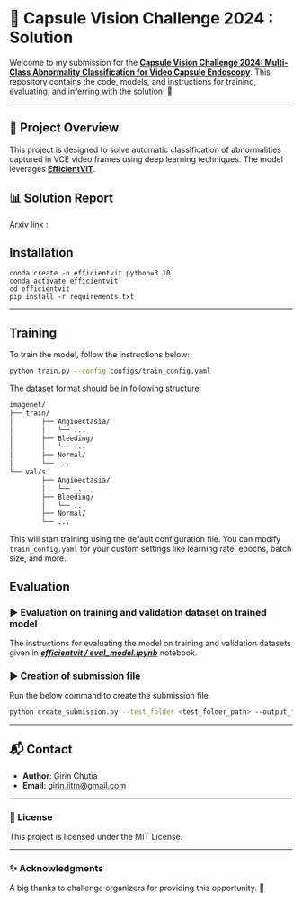 # 🫧 Capsule Vision Challenge 2024 : Solution

Welcome to my submission for the **[Capsule Vision Challenge 2024: Multi-Class Abnormality Classification for Video Capsule Endoscopy](https://arxiv.org/abs/2408.04940)**. This repository contains the code, models, and instructions for training, evaluating, and inferring with the solution. 🚀

---

## 🌟 Project Overview

This project is designed to solve automatic classification of abnormalities captured in VCE video frames using deep learning techniques. The model leverages **[EfficientViT](https://github.com/mit-han-lab/efficientvit)**.

## 📊 Solution Report 

Arxiv link : 

## Installation
```
conda create -n efficientvit python=3.10
conda activate efficientvit
cd efficientvit
pip install -r requirements.txt
```
---

## Training

To train the model, follow the instructions below:

```bash
python train.py --config configs/train_config.yaml
```

The dataset format should be in following structure:

```bash
imagenet/
├── train/
│       ├── Angioectasia/
│       │   └── ...
│       ├── Bleeding/
│       │   └── ...
│       ├── Normal/
│       └── ...
└── val/s
        ├── Angioectasia/
        │   └── ...
        ├── Bleeding/
        │   └── ...
        ├── Normal/
        └── ...
```


This will start training using the default configuration file. You can modify `train_config.yaml` for your custom settings like learning rate, epochs, batch size, and more.

## Evaluation 

### ▶ Evaluation on training and validation dataset on trained model

The instructions for evaluating the model on training and validation datasets given in
[***efficientvit / eval_model.ipynb***](efficientvit/eval_model.ipynb) notebook.

### ▶ Creation of submission file
Run the below command to create the submission file.
```bash
python create_submission.py --test_folder <test_folder_path> --output_file <output_file_path> --model_path <model_path> --num_classes 10
```
---


## 📬 Contact

- **Author**: Girin Chutia
- **Email**: girin.iitm@gmail.com

---

### 📄 License

This project is licensed under the MIT License.

---

### ✨ Acknowledgments

A big thanks to challenge organizers for providing this opportunity. 🙏

